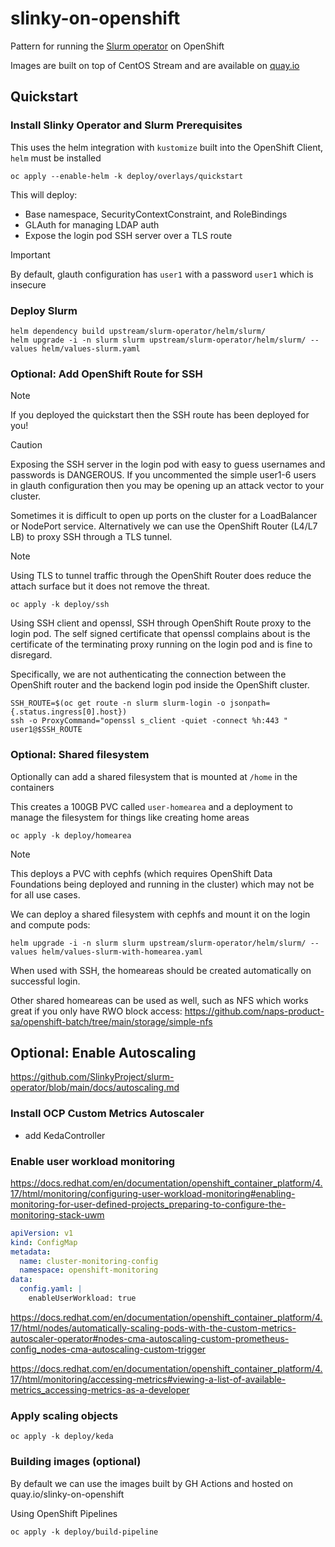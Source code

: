 # slinky-on-openshift
Pattern for running the [Slurm operator](https://github.com/SlinkyProject/slurm-operator) on OpenShift

Images are built on top of CentOS Stream and are available on [quay.io](https://quay.io/organization/slinky-on-openshift)

## Quickstart

### Install Slinky Operator and Slurm Prerequisites

This uses the helm integration with `kustomize` built into the OpenShift Client, `helm` must be installed

```
oc apply --enable-helm -k deploy/overlays/quickstart
```

This will deploy:

* Base namespace, SecurityContextConstraint, and RoleBindings
* GLAuth for managing LDAP auth
* Expose the login pod SSH server over a TLS route

> [!IMPORTANT]
> By default, glauth configuration has `user1` with a password `user1` which is insecure

### Deploy Slurm

```
helm dependency build upstream/slurm-operator/helm/slurm/
helm upgrade -i -n slurm slurm upstream/slurm-operator/helm/slurm/ --values helm/values-slurm.yaml
```

### Optional: Add OpenShift Route for SSH

>[!NOTE]
> If you deployed the quickstart then the SSH route has been deployed for you!

> [!CAUTION]
> Exposing the SSH server in the login pod with easy to guess usernames and passwords is DANGEROUS.
> If you uncommented the simple user1-6 users in glauth configuration then you may be opening up an attack vector to your cluster.

Sometimes it is difficult to open up ports on the cluster for a LoadBalancer or NodePort service. Alternatively we can use the OpenShift Router (L4/L7 LB) to proxy SSH through a TLS tunnel.

> [!NOTE]
> Using TLS to tunnel traffic through the OpenShift Router does reduce the attach surface but it does not remove the threat.

```
oc apply -k deploy/ssh
```

Using SSH client and openssl, SSH through OpenShift Route proxy to the login pod. The self signed certificate that openssl complains about is the certificate of the terminating proxy running on the login pod and is fine to disregard.

Specifically, we are not authenticating the connection between the OpenShift router and the backend login pod inside the OpenShift cluster.

```
SSH_ROUTE=$(oc get route -n slurm slurm-login -o jsonpath={.status.ingress[0].host})
ssh -o ProxyCommand="openssl s_client -quiet -connect %h:443 " user1@$SSH_ROUTE
```

### Optional: Shared filesystem

Optionally can add a shared filesystem that is mounted at `/home` in the containers

This creates a 100GB PVC called `user-homearea` and a deployment to manage the filesystem for things like creating home areas

```
oc apply -k deploy/homearea
```

> [!NOTE]
> This deploys a PVC with cephfs (which requires OpenShift Data Foundations being deployed and running in the cluster) which may not be for all use cases.

We can deploy a shared filesystem with cephfs and mount it on the login and compute pods:

```
helm upgrade -i -n slurm slurm upstream/slurm-operator/helm/slurm/ --values helm/values-slurm-with-homearea.yaml
```

When used with SSH, the homeareas should be created automatically on successful login.

Other shared homeareas can be used as well, such as NFS which works great if you only have RWO block access: https://github.com/naps-product-sa/openshift-batch/tree/main/storage/simple-nfs

## Optional: Enable Autoscaling

https://github.com/SlinkyProject/slurm-operator/blob/main/docs/autoscaling.md

### Install OCP Custom Metrics Autoscaler
- add KedaController

### Enable user workload monitoring

https://docs.redhat.com/en/documentation/openshift_container_platform/4.17/html/monitoring/configuring-user-workload-monitoring#enabling-monitoring-for-user-defined-projects_preparing-to-configure-the-monitoring-stack-uwm

```yaml
apiVersion: v1
kind: ConfigMap
metadata:
  name: cluster-monitoring-config
  namespace: openshift-monitoring
data:
  config.yaml: |
    enableUserWorkload: true
```

https://docs.redhat.com/en/documentation/openshift_container_platform/4.17/html/nodes/automatically-scaling-pods-with-the-custom-metrics-autoscaler-operator#nodes-cma-autoscaling-custom-prometheus-config_nodes-cma-autoscaling-custom-trigger

https://docs.redhat.com/en/documentation/openshift_container_platform/4.17/html/monitoring/accessing-metrics#viewing-a-list-of-available-metrics_accessing-metrics-as-a-developer

### Apply scaling objects

```
oc apply -k deploy/keda
```

### Building images (optional)

By default we can use the images built by GH Actions and hosted on quay.io/slinky-on-openshift

Using OpenShift Pipelines

```
oc apply -k deploy/build-pipeline
```
